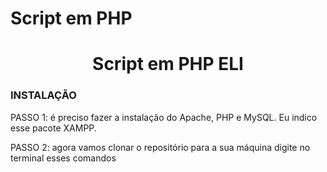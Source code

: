 # Script em PHP 

<h1 align="center"> Script em PHP ELI </h1>

<h3>INSTALAÇÃO</h3>

<div>PASSO 1: é preciso fazer a instalação do Apache, PHP e MySQL.  Eu indico esse pacote XAMPP.</div>

PASSO 2: agora vamos clonar o repositório para a sua máquina digite no terminal esses comandos